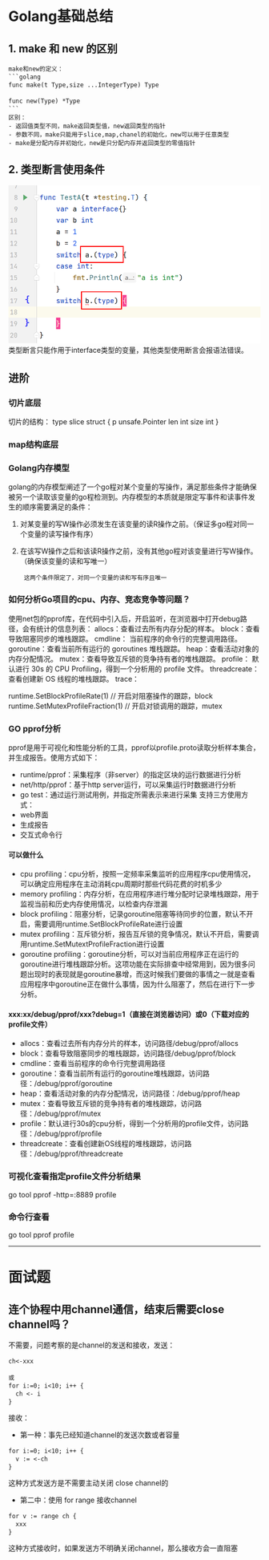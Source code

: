# Golang基础总结
## 1. make 和 new 的区别
    make和new的定义：
    ```golang
    func make(t Type,size ...IntegerType) Type
    
    func new(Type) *Type
    ```
    区别：
    - 返回值类型不同，make返回类型值，new返回类型的指针
    - 参数不同，make只能用于slice,map,chanel的初始化，new可以用于任意类型
    - make是分配内存并初始化，new是只分配内存并返回类型的零值指针

## 2. 类型断言使用条件
![示例代码](./imgs/go-interface-type.png)
    类型断言只能作用于interface类型的变量，其他类型使用断言会报语法错误。
    


## 进阶

### 切片底层
切片的结构：
type slice struct {
  p unsafe.Pointer
  len int
  size int
}

### map结构底层

### Golang内存模型
golang的内存模型阐述了一个go程对某个变量的写操作，满足那些条件才能确保被另一个读取该变量的go程检测到。内存模型的本质就是限定写事件和读事件发生的顺序需要满足的条件：
1. 对某变量的写W操作必须发生在该变量的读R操作之前。（保证多go程对同一个变量的读写操作有序）
2. 在该写W操作之后和该读R操作之前，没有其他go程对该变量进行写W操作。（确保该变量的读和写唯一）

		这两个条件限定了，对同一个变量的读和写有序且唯一
		
		
### 如何分析Go项目的cpu、内存、竞态竞争等问题？
使用net包的pprof库，在代码中引入后，开启监听，在浏览器中打开debug路径，会有统计的信息列表：
allocs：查看过去所有内存分配的样本。
block：查看导致阻塞同步的堆栈跟踪。
cmdline： 当前程序的命令行的完整调用路径。
goroutine：查看当前所有运行的 goroutines 堆栈跟踪。
heap：查看活动对象的内存分配情况。
mutex：查看导致互斥锁的竞争持有者的堆栈跟踪。
profile： 默认进行 30s 的 CPU Profiling，得到一个分析用的 profile 文件。
threadcreate：查看创建新 OS 线程的堆栈跟踪。
trace：

runtime.SetBlockProfileRate(1) // 开启对阻塞操作的跟踪，block  
runtime.SetMutexProfileFraction(1) // 开启对锁调用的跟踪，mutex

### GO pprof分析
pprof是用于可视化和性能分析的工具，pprof以profile.proto读取分析样本集合，并生成报告。使用方式如下：
- runtime/pprof：采集程序（非server）的指定区块的运行数据进行分析
- net/http/pprof：基于http server运行，可以采集运行时数据进行分析
- go test：通过运行测试用例，并指定所需表示来进行采集
支持三方使用方式：
- web界面
- 生成报告
- 交互式命令行
#### 可以做什么
- cpu profiling：cpu分析，按照一定频率采集监听的应用程序cpu使用情况，可以确定应用程序在主动消耗cpu周期时那些代码花费的时机多少
- memory profiling：内存分析，在应用程序进行堆分配时记录堆栈跟踪，用于监视当前和历史内存使用情况，以检查内存泄漏
- block profiling：阻塞分析，记录goroutine阻塞等待同步的位置，默认不开启，需要调用runtime.SetBlockProfileRate进行设置
- mutex profiling：互斥锁分析，报告互斥锁的竞争情况，默认不开启，需要调用runtime.SetMutextProfileFraction进行设置
- goroutine profiling：goroutine分析，可以对当前应用程序正在运行的goroutine进行堆栈跟踪分析。这项功能在实际排查中经常用到，因为很多问题出现时的表现就是goroutine暴增，而这时候我们要做的事情之一就是查看应用程序中goroutine正在做什么事情，因为什么阻塞了，然后在进行下一步分析。

#### xxx:xx/debug/pprof/xxx?debug=1（直接在浏览器访问）或0（下载对应的profile文件）
- allocs：查看过去所有内存分片的样本，访问路径/debug/pprof/allocs
- block：查看导致阻塞同步的堆栈跟踪，访问路径/debug/pprof/block
- cmdline：查看当前程序的命令行完整调用路径
- goroutine：查看当前所有运行的goroutine堆栈跟踪，访问路径：/debug/pprof/goroutine
- heap：查看活动对象的内存分配情况，访问路径：/debug/pprof/heap
- mutex：查看导致互斥锁的竞争持有者的堆栈跟踪，访问路径：/debug/pprof/mutex
- profile：默认进行30s的cpu分析，得到一个分析用的profile文件，访问路径：/debug/pprof/profile
- threadcreate：查看创建新OS线程的堆栈跟踪，访问路径：/debug/pprof/threadcreate

### 可视化查看指定profile文件分析结果
go tool pprof -http=:8889 profile

### 命令行查看
go tool pprof profile

-------------

# 面试题
## 连个协程中用channel通信，结束后需要close channel吗？
不需要，问题考察的是channel的发送和接收，发送：
```golang
ch<-xxx

或
for i:=0; i<10; i++ {
  ch <- i
}
```
接收：
- 第一种：事先已经知道channel的发送次数或者容量
```golang
for i:=0; i<10; i++ {
  v := <-ch
}
```
这种方式发送方是不需要主动关闭 close channel的
- 第二中：使用 for range 接收channel
```golang
for v := range ch {
  xxx
}
```
这种方式接收时，如果发送方不明确关闭channel，那么接收方会一直阻塞
